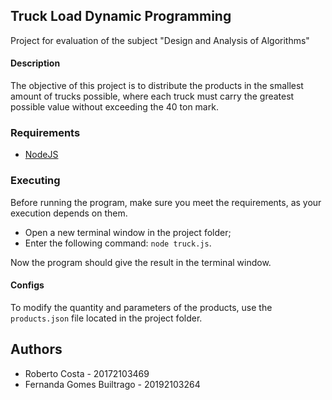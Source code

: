 ## Truck Load Dynamic Programming

Project for evaluation of the subject "Design and Analysis of Algorithms"

#### Description
The objective of this project is to distribute the products in the smallest amount of trucks possible, where each truck must carry the greatest possible value without exceeding the 40 ton mark.

### Requirements
- [NodeJS](https://nodejs.org/en/)

### Executing
Before running the program, make sure you meet the requirements, as your execution depends on them.

- Open a new terminal window in the project folder;
- Enter the following command: `node truck.js`.

Now the program should give the result in the terminal window.

#### Configs
To modify the quantity and parameters of the products, use the `products.json` file located in the project folder.

## Authors
- Roberto Costa - 20172103469
- Fernanda Gomes Builtrago - 20192103264
